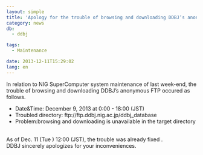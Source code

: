 ```yaml
---
layout: simple
title: 'Apology for the trouble of browsing and downloading DDBJ’s anonymous FTP'
category: news
db:
  - ddbj

tags:
  - Maintenance

date: 2013-12-11T15:29:02
lang: en
---
```


<p>In relation to NIG SuperComputer system maintenance of last week-end, the trouble of browsing and downloading DDBJ’s anonymous FTP occured as follows.</p>

<ul>
    <li>Date&amp;Time: December 9, 2013 at 0:00 - 18:00 (JST) </li>
    <li>Troubled directory: ftp://ftp.ddbj.nig.ac.jp/ddbj_database</li>
    <li>Problem:browsing and downloading is unavailable in the target directory</li>
</ul><br>As of Dec. 11 (Tue ) 12:00 (JST), the trouble was already fixed .<br>DDBJ sincerely apologizes for your inconveniences.
